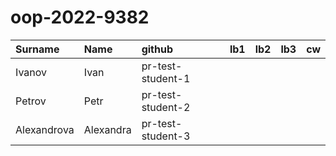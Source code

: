 # oop-2022-9382
| Surname     | Name      | github            | lb1   | lb2   | lb3   | cw   |
|:------------|:----------|:------------------|:------|:------|:------|:-----|
| Ivanov      | Ivan      | pr-test-student-1 |       |       |       |      |
| Petrov      | Petr      | pr-test-student-2 |       |       |       |      |
| Alexandrova | Alexandra | pr-test-student-3 |       |       |       |      |
